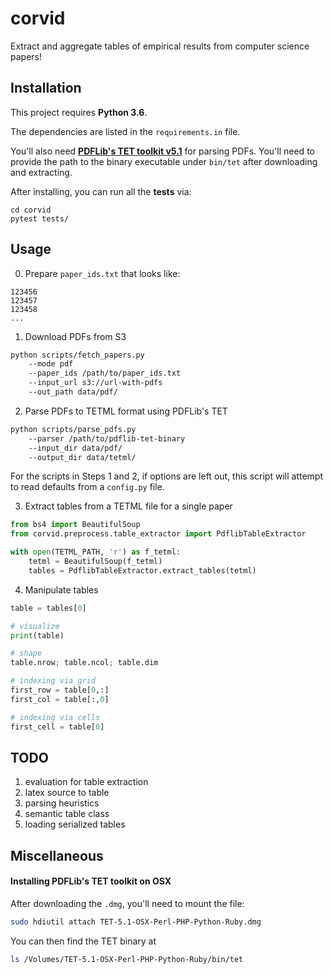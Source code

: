 # corvid

Extract and aggregate tables of empirical results from computer science papers!

## Installation

This project requires **Python 3.6**.

The dependencies are listed in the `requirements.in` file.

You'll also need **[PDFLib's TET toolkit v5.1](https://www.pdflib.com/download/tet/)** for parsing PDFs.  You'll need to provide the path to the binary executable under `bin/tet` after downloading and extracting.

After installing, you can run all the **tests** via:

```
cd corvid
pytest tests/
```

## Usage

0. Prepare `paper_ids.txt` that looks like:

```
123456
123457
123458
...
```

1. Download PDFs from S3

```bash
python scripts/fetch_papers.py 
    --mode pdf 
    --paper_ids /path/to/paper_ids.txt 
    --input_url s3://url-with-pdfs
    --out_path data/pdf/
```

2. Parse PDFs to TETML format using PDFLib's TET

```bash
python scripts/parse_pdfs.py
    --parser /path/to/pdflib-tet-binary
    --input_dir data/pdf/
    --output_dir data/tetml/    
``` 

For the scripts in Steps 1 and 2, if options are left out, this script will attempt to read defaults from a `config.py` file.

3. Extract tables from a TETML file for a single paper

```python
from bs4 import BeautifulSoup
from corvid.preprocess.table_extractor import PdflibTableExtractor

with open(TETML_PATH, 'r') as f_tetml:
    tetml = BeautifulSoup(f_tetml)
    tables = PdflibTableExtractor.extract_tables(tetml)
```

4. Manipulate tables

```python
table = tables[0]

# visualize
print(table)

# shape
table.nrow; table.ncol; table.dim

# indexing via grid
first_row = table[0,:]
first_col = table[:,0]

# indexing via cells
first_cell = table[0]
```

## TODO

1. evaluation for table extraction
2. latex source to table
3. parsing heuristics
4. semantic table class
5. loading serialized tables



## Miscellaneous

#### Installing PDFLib's TET toolkit on OSX

After downloading the `.dmg`, you'll need to mount the file:

```bash
sudo hdiutil attach TET-5.1-OSX-Perl-PHP-Python-Ruby.dmg
```

You can then find the TET binary at

```bash
ls /Volumes/TET-5.1-OSX-Perl-PHP-Python-Ruby/bin/tet
```

